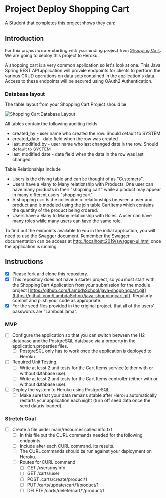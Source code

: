 # Project Deploy Shopping Cart

A Student that completes this project shows they can:


## Introduction

For this project we are starting with your ending project from [Shopping Cart](https://github.com/LambdaSchool/java-shoppingcart.git). We are going to deploy this project to Heroku.

 A shopping cart is a very common application so let's look at one. This Java Spring REST API application will provide endpoints for clients to perform the various CRUD operations on data sets contained in the application's data. Access to these endpoints will be secured using OAuth2 Authentication.

### Database layout

The table layout from your Shopping Cart Project should be

![Shopping Cart Database Layout](shoppingcartdb.png)

All tables contain the following auditing fields

* created_by - user name who created the row. Should default to SYSTEM
* created_date - date field when the row was created
* last_modified_by - user name who last changed data in the row. Should default to SYSTEM
* last_modified_date - date field when the data in the row was last changed

Table Relationships include

* Users is the driving table and can be thought of as "Customers".
* Users have a Many to Many relationship with Products. One user can have many products in their "shopping cart" while a product may appear in many different users "shopping cart".
* A shopping cart is the collection of relationships between a user and product and is modeled using the join table CartItems which contains the quantity of the product being ordered.
* Users have a Many to Many relationship with Roles. A user can have many roles while many users can have the same role.

To find out the endpoints available to you in the initial application, you will need to use the Swagger document. Remember the Swagger documentation can be access at [http://localhost:2019/swagger-ui.html](http://localhost:2019/swagger-ui.html) once the application is running.

## Instructions

* [x] Please fork and clone this repository.
* [x] This repository does not have a starter project, so you must start with the Shopping Cart Application from your submission for the module project [https://github.com/LambdaSchool/java-shoppingcart.git](https://github.com/LambdaSchool/java-shoppingcart.git). Regularly commit and push your code as appropriate.
* [x] For the seed files provided in the original project, that all of the users' passwords are "LambdaLlama".

### MVP

* [ ] Configure the application so that you can switch between the H2 database and the PostgreSQL database via a property in the application.properties files.
  * [ ] PostgreSQL only has to work once the application is deployed to Heroku
* [ ] Required Unit Testing.
  * [ ] Write at least 2 unit tests for the Cart Items service (either with or without database use).
  * [ ] Write at least 2 unit tests for the Cart Items controller (either with or without database use).
* [ ] Deploy the system to Heroku using PostgreSQL.
  * [ ] Make sure that your data remains stable after Heroku automatically restarts your application each night (turn off seed data once the seed data is loaded).
  
### Stretch Goal

* [ ] Create a file under main/resources called info.txt
  * [ ] In this file put the CURL commands needed for the following endpoints.
  * [ ] Include after each CURL command, its results.
  * [ ] The CURL commands should be run against your deployment on Heroku.
  * [ ] Routes for CURL command
    * [ ] GET /users/myinfo
    * [ ] GET /carts/user
    * [ ] POST /carts/create/product/1
    * [ ] PUT /carts/update/cart/1/product/1
    * [ ] DELETE /carts/delete/cart/1/product/1
